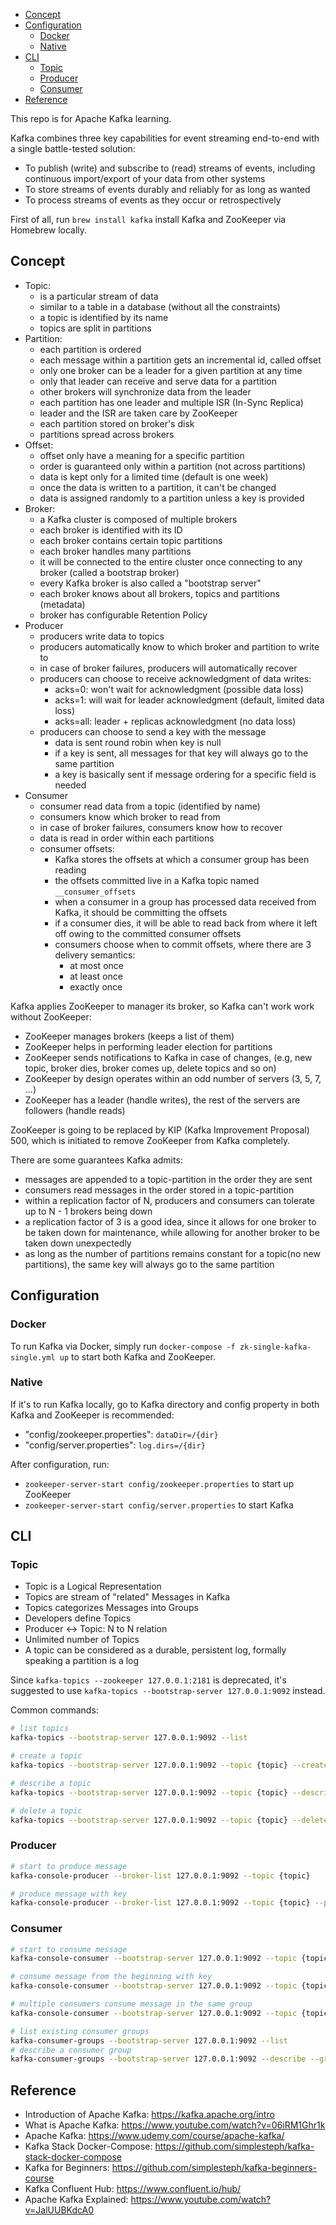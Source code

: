 
- [Concept](#concept)
- [Configuration](#configuration)
  - [Docker](#docker)
  - [Native](#native)
- [CLI](#cli)
  - [Topic](#topic)
  - [Producer](#producer)
  - [Consumer](#consumer)
- [Reference](#reference)

This repo is for Apache Kafka learning.

Kafka combines three key capabilities for event streaming end-to-end with a single battle-tested solution:
- To publish (write) and subscribe to (read) streams of events, including continuous import/export of your data from other systems
- To store streams of events durably and reliably for as long as wanted
- To process streams of events as they occur or retrospectively


First of all, run `brew install kafka` install Kafka and ZooKeeper via Homebrew locally.


## Concept

- Topic:
    - is a particular stream of data
    - similar to a table in a database (without all the constraints)
    - a topic is identified by its name
    - topics are split in partitions
- Partition:
    - each partition is ordered
    - each message within a partition gets an incremental id, called offset
    - only one broker can be a leader for a given partition at any time
    - only that leader can receive and serve data for a partition
    - other brokers will synchronize data from the leader
    - each partition has one leader and multiple ISR (In-Sync Replica)
    - leader and the ISR are taken care by ZooKeeper
    - each partition stored on broker's disk
    - partitions spread across brokers
- Offset:
    - offset only have a meaning for a specific partition
    - order is guaranteed only within a partition (not across partitions)
    - data is kept only for a limited time (default is one week)
    - once the data is written to a partition, it can't be changed
    - data is assigned randomly to a partition unless a key is provided
- Broker:
    - a Kafka cluster is composed of multiple brokers
    - each broker is identified with its ID
    - each broker contains certain topic partitions
    - each broker handles many partitions
    - it will be connected to the entire cluster once connecting to any broker (called a bootstrap broker)
    - every Kafka broker is also called a "bootstrap server"
    - each broker knows about all brokers, topics and partitions (metadata)
    - broker has configurable Retention Policy
- Producer
    - producers write data to topics
    - producers automatically know to which broker and partition to write to
    - in case of broker failures, producers will automatically recover
    - producers can choose to receive acknowledgment of data writes:
        - acks=0: won't wait for acknowledgment (possible data loss)
        - acks=1: will wait for leader acknowledgment (default, limited data loss)
        - acks=all: leader + replicas acknowledgment (no data loss)
    - producers can choose to send a key with the message
        - data is sent round robin when key is null
        - if a key is sent, all messages for that key will always go to the same partition
        - a key is basically sent if message ordering for a specific field is needed
- Consumer
    - consumer read data from a topic (identified by name)
    - consumers know which broker to read from
    - in case of broker failures, consumers know how to recover
    - data is read in order within each partitions
    - consumer offsets:
        - Kafka stores the offsets at which a consumer group has been reading
        - the offsets committed live in a Kafka topic named `__consumer_offsets`
        - when a consumer in a group has processed data received from Kafka, it should be committing the offsets
        - if a consumer dies, it will be able to read back from where it left off owing to the committed consumer offsets
        - consumers choose when to commit offsets, where there are 3 delivery semantics:
            - at most once
            - at least once
            - exactly once

Kafka applies ZooKeeper to manager its broker, so Kafka can't work work without ZooKeeper:
- ZooKeeper manages brokers (keeps a list of them)
- ZooKeeper helps in performing leader election for partitions
- ZooKeeper sends notifications to Kafka in case of changes, (e.g, new topic, broker dies, broker comes up, delete topics and so on)
- ZooKeeper by design operates within an odd number of servers (3, 5, 7, ...)
- ZooKeeper has a leader (handle writes), the rest of the servers are followers (handle reads)

ZooKeeper is going to be replaced by KIP (Kafka Improvement Proposal) 500, which is initiated to remove ZooKeeper from Kafka completely.

There are some guarantees Kafka admits:
- messages are appended to a topic-partition in the order they are sent
- consumers read messages in the order stored in a topic-partition
- within a replication factor of N, producers and consumers can tolerate up to N - 1 brokers being down
- a replication factor of 3 is a good idea, since it allows for one broker to be taken down for maintenance, while allowing for another broker to be taken down unexpectedly
- as long as the number of partitions remains constant for a topic(no new partitions), the same key will always go to the same partition


## Configuration

### Docker

To run Kafka via Docker, simply run `docker-compose -f zk-single-kafka-single.yml up` to start both Kafka and ZooKeeper.

### Native

If it's to run Kafka locally, go to Kafka directory and config property in both Kafka and ZooKeeper is recommended:
- "config/zookeeper.properties": `dataDir=/{dir}`
- "config/server.properties": `log.dirs=/{dir}`

After configuration, run:
- `zookeeper-server-start config/zookeeper.properties` to start up ZooKeeper
- `zookeeper-server-start config/server.properties` to start Kafka


## CLI

### Topic
- Topic is a Logical Representation
- Topics are stream of "related" Messages in Kafka
- Topics categorizes Messages into Groups
- Developers define Topics
- Producer <-> Topic: N to N relation
- Unlimited number of Topics
- A topic can be considered as a durable, persistent log, formally speaking a partition is a log

Since `kafka-topics --zookeeper 127.0.0.1:2181` is deprecated, it's suggested to use `kafka-topics --bootstrap-server 127.0.0.1:9092` instead.

Common commands:
```sh
# list topics
kafka-topics --bootstrap-server 127.0.0.1:9092 --list

# create a topic
kafka-topics --bootstrap-server 127.0.0.1:9092 --topic {topic} --create --partitions {m} --replication-factor {n}

# describe a topic
kafka-topics --bootstrap-server 127.0.0.1:9092 --topic {topic} --describe

# delete a topic
kafka-topics --bootstrap-server 127.0.0.1:9092 --topic {topic} --delete
```

### Producer

```sh
# start to produce message
kafka-console-producer --broker-list 127.0.0.1:9092 --topic {topic}

# produce message with key
kafka-console-producer --broker-list 127.0.0.1:9092 --topic {topic} --property parse.key=true --property key.separator={separator}
```

### Consumer

```sh
# start to consume message
kafka-console-consumer --bootstrap-server 127.0.0.1:9092 --topic {topic}

# consume message from the beginning with key
kafka-console-consumer --bootstrap-server 127.0.0.1:9092 --topic {topic} --from-beginning --property print.key=true --property key.separator={separator}

# multiple consumers consume message in the same group
kafka-console-consumer --bootstrap-server 127.0.0.1:9092 --topic {topic} --group {group}

# list existing consumer groups
kafka-consumer-groups --bootstrap-server 127.0.0.1:9092 --list
# describe a consumer group
kafka-consumer-groups --bootstrap-server 127.0.0.1:9092 --describe --group {group}
```


## Reference
- Introduction of Apache Kafka: https://kafka.apache.org/intro
- What is Apache Kafka: https://www.youtube.com/watch?v=06iRM1Ghr1k
- Apache Kafka: https://www.udemy.com/course/apache-kafka/
- Kafka Stack Docker-Compose: https://github.com/simplesteph/kafka-stack-docker-compose
- Kafka for Beginners: https://github.com/simplesteph/kafka-beginners-course
- Kafka Confluent Hub: https://www.confluent.io/hub/
- Apache Kafka Explained: https://www.youtube.com/watch?v=JalUUBKdcA0
